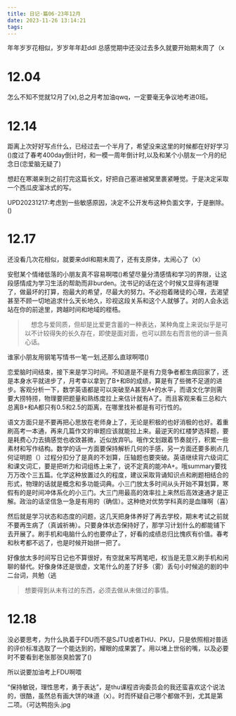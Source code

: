 ```yaml
---
title: 日记·篇06·23年12月
date: 2023-11-26 13:14:21
tags:
---
```

年年岁岁花相似，岁岁年年赶ddl
总感觉期中还没过去多久就要开始期末周了（x
<!--more-->
<h1>12.04</h1>
<p>怎么不知不觉就12月了(x),总之月考加油qwq，一定要毫无争议地考进0班。<p>
<h1>12.14</h1>
<p>距离上次好好写点什么，已经过去一个半月了，希望没来这里的时候都在好好学习()度过了春考400day倒计时，和一模一周年倒计时,以及和某个小朋友一个月的纪念日(恋爱脑无疑了)<p>
<p>想赶在寒潮来到之前打完这篇长文，好把自己塞进被窝里裹紧睡觉。于是决定采取一个西瓜皮溜冰式的写。<p>
<p>UPD20231217:考虑到一些敏感原因，决定不公开发布这种负面文字，于是删除。()<p>
<h1>12.17</h1>
<p>还没看几次花相似，就要来ddl和期末周了，还有支原体，太闹心了（x）<p>
<p>安慰某个情绪低落的小朋友真不容易啊喂()希望尽量分清感情和学习的界限，让这段感情成为学习生活的帮助而非burden。沈书记的话在这个时候又显得有道理了，做最坏的打算，抱最大的希望，尽最大的努力。不必抱着赌徒的心理，去渴望甚至不顾一切地追求什么天长地久，珍视这段关系和这个人就够了。对的人会永远站在你的前途里，跨越时间和地域的桎梏。<p>

>　想念与爱同质，但却是比爱更含蓄的一种表达，某种角度上来说似乎是可以不计较得失的长久存在，即使是面对面，也可以顾左右而言他的讲一些真心话。

<p>谁家小朋友用钢笔写情书一笔一划,还那么直球啊喂()<p>
<p>恋爱脑时间结束，接下来是学习时间。不知道是不是有力竞争者都生病回家了，还是本身水平就进步了，月考幸以拿到了B+和B的成绩，算是有了些微不足道的进步。客观分析一下，数学英语都是可以突破至A甚至A+的水平，而语文化学则需要大捞特捞，物理要把题量和熟练度拉上来估计就有A了。而且客观来看三总和六总离B+和A都只有0.5和2.5的距离，在哪里找补都是有可行性的。<p>
<p>语文方面只是不要再把心思放在老师身上了，无论是积极的也好消极的也好。着重刷高考一本通，再来几篇作文的审题应该就能拉上来。最逆天的红楼梦选择题，要是耗费心力去搞感觉也收效甚微，近似放弃叭。哦作文划跟着节奏就行，积累一些素材和写作结构。数学的话一方面要保持解析几何的手感，另一方面还要多刷点几何证明题（）过程分扣分了是真的不划算，压轴题也要突破。英语继续背六级词汇和课文词汇，要是把听力和词组练上来了，说不定真的能冲A+。哦summary要找万万改个三五篇。化学这种放置过久的程度，建议采取背诵知识点和刷题相结合的形式，物理的话就是概念和多功能词典。小三门放太多时间从头开始不算划算，寒假有的是时间冲体系化的小三门。大三门用最高的效率拉上来然后高效速通才是正解。政治的话坚信急一急是有用的（确信）。这种绝对优势学科真的是血赚啊（喜）<p>
<p>然后就是学习状态和态度的问题，这几天把身体养好了再去学校，期末考试之前就不要再生病了（真诚祈祷）。只要身体状态保持好了，那学习计划什么的都能铺下去开展了。刷手机和电脑什么的也要停止了，好看的成绩总归比愧疚有价值。春考和秋考都不远了，也是时候开始拼一把了。<p>
<p>好像放太多时间写日记也不算很好，有空就来写两笔吧，权当是无意义刷手机和闲聊的替代。好像身体还是很虚，文笔什么的差了好多（雾）丢句小时候追的剧的中二台词，共勉（逃<p>

>想要得到从未有过的东西，必须去做从未做过的事情。

<h1>12.18</h1>
<p>没必要思考，为什么执着于FDU而不是SJTU或者THU、PKU，只是依照相对普适的评价标准选取了一个能达到的，耀眼的成果罢了。用以堵上世俗的嘴，以及必要时不要看到老张那张臭脸罢了()<p>
<p>所以说要加油考上FDU啊喂<p>
<p>“保持敏锐，理性思考，勇于表达”，是thu课程咨询委员会的我还蛮喜欢这个说法的，很酷，虽然总有画大饼的味道（x）。时而怀疑自己哪个都做不到，尤其是第二项。（可达鸭抱头.jpg<p>